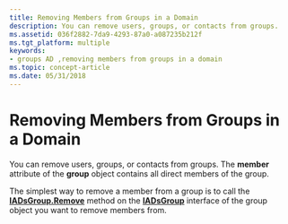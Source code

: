 ```yaml
---
title: Removing Members from Groups in a Domain
description: You can remove users, groups, or contacts from groups.
ms.assetid: 036f2882-7da9-4293-87a0-a087235b212f
ms.tgt_platform: multiple
keywords:
- groups AD ,removing members from groups in a domain
ms.topic: concept-article
ms.date: 05/31/2018
---
```


# Removing Members from Groups in a Domain

You can remove users, groups, or contacts from groups. The **member** attribute of the **group** object contains all direct members of the group.

The simplest way to remove a member from a group is to call the [**IADsGroup.Remove**](/windows/desktop/api/iads/nf-iads-iadsgroup-remove) method on the [**IADsGroup**](/windows/desktop/api/iads/nn-iads-iadsgroup) interface of the group object you want to remove members from.

 

 
